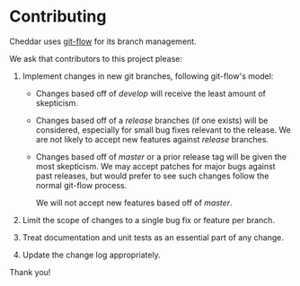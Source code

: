 # Contributing

Cheddar uses [git-flow][1] for its branch management.

We ask that contributors to this project please:

 1. Implement changes in new git branches, following git-flow's model:
 
    -  Changes based off of *develop* will receive the least amount of skepticism.
       
    -  Changes based off of a *release* branches (if one exists) will be considered,
       especially for small bug fixes relevant to the release. We are not likely to 
       accept new features against *release* branches.
       
    -  Changes based off of *master* or a prior release tag will be given the most 
       skepticism. We may accept patches for major bugs against past releases, but
       would prefer to see such changes follow the normal git-flow process.
       
       We will not accept new features based off of *master*.
    
 2. Limit the scope of changes to a single bug fix or feature per branch.
 
 3. Treat documentation and unit tests as an essential part of any change.
 
 4. Update the change log appropriately.

Thank you!

 [1]: https://github.com/nvie/gitflow
